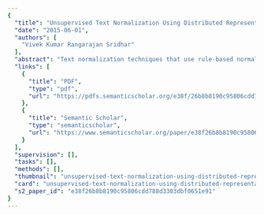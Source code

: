 ```yaml
---
{
  "title": "Unsupervised Text Normalization Using Distributed Representations of Words and Phrases",
  "date": "2015-06-01",
  "authors": [
    "Vivek Kumar Rangarajan Sridhar"
  ],
  "abstract": "Text normalization techniques that use rule-based normalization or string similarity based on static dictionaries are typically unable to capture domain-specific abbreviations (custy, cx! customer) and shorthands (5ever, 7ever! forever) used in informal texts. In this work, we exploit the property that noisy and canonical forms of a particular word share similar context in a large noisy text collection (millions or billions of social media feeds from Twitter, Facebook, etc.). We learn distributed representations of words to capture the notion of contextual similarity and subsequently learn normalization lexicons from these representations in a completely unsupervised manner. We experiment with linear and non-linear distributed representations obtained from log-linear models and neural networks, respectively. We apply our framework for normalizing customer care notes and Twitter. We also extend our approach to learn phrase normalization lexicons (g2g! got to go) by training distributed representations over compound words. Our approach outperforms Microsoft Word, Aspell and a manually compiled urban dictionary from the Web and achieves state-of-the-art results on a publicly available Twitter dataset.",
  "links": [
    {
      "title": "PDF",
      "type": "pdf",
      "url": "https://pdfs.semanticscholar.org/e38f/26b8b8190c95806cdd788d3303dbf0651e91.pdf"
    },
    {
      "title": "Semantic Scholar",
      "type": "semanticscholar",
      "url": "https://www.semanticscholar.org/paper/e38f26b8b8190c95806cdd788d3303dbf0651e91"
    }
  ],
  "supervision": [],
  "tasks": [],
  "methods": [],
  "thumbnail": "unsupervised-text-normalization-using-distributed-representations-of-words-and-phrases-thumb.jpg",
  "card": "unsupervised-text-normalization-using-distributed-representations-of-words-and-phrases-card.jpg",
  "s2_paper_id": "e38f26b8b8190c95806cdd788d3303dbf0651e91"
}
---
```


